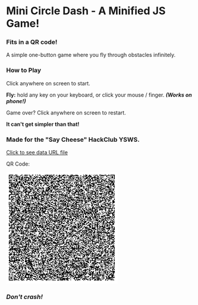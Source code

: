 # Mini Circle Dash - A Minified JS Game!
### Fits in a QR code!

A simple one-button game where you fly through obstacles infinitely.

### How to Play

Click anywhere on screen to start.

**Fly:** hold any key on your keyboard, or click your mouse / finger.
***(Works on phone!)***

Game over? Click anywhere on screen to restart.

**It can't get simpler than that!**

### Made for the "Say Cheese" HackClub YSWS.

[Click to see data URL file](/data_url_b64.txt)

QR Code:

![](/qr.png)

### *Don't crash!*